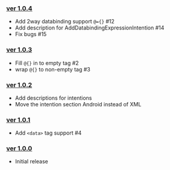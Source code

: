 ### [ver 1.0.4](https://github.com/shiraji/databinding-support/releases/tag/1.0.4)

* Add 2way databinding support `@={}` #12
* Add description for AddDatabindingExpressionIntention #14
* Fix bugs #15

### [ver 1.0.3](https://github.com/shiraji/databinding-support/releases/tag/1.0.3)

* Fill `@{}` in to empty tag #2
* wrap `@{}` to non-empty tag #3

### [ver 1.0.2](https://github.com/shiraji/databinding-support/releases/tag/1.0.2)

* Add descriptions for intentions
* Move the intention section Android instead of XML

### [ver 1.0.1](https://github.com/shiraji/databinding-support/releases/tag/1.0.1)

* Add `<data>` tag support #4

### [ver 1.0.0](https://github.com/shiraji/databinding-support/releases/tag/1.0.0)

* Initial release
